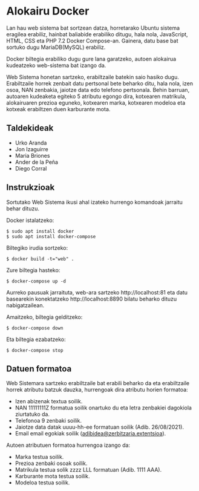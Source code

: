 # Alokairu Docker
Lan hau web sistema bat sortzean datza, horretarako Ubuntu sistema eragilea erabiliz, hainbat baliabide erabiliko ditugu, hala nola, JavaScript, HTML, CSS eta PHP 7.2 Docker Compose-an. Gainera, datu base bat sortuko dugu MariaDB(MySQL) erabiliz.  

Docker biltegia erabiliko dugu gure lana garatzeko, autoen alokairua kudeatzeko web-sistema bat izango da. 

Web Sistema honetan sartzeko, erabiltzaile batekin saio hasiko dugu. Erabiltzaile horrek zenbait datu pertsonal bete beharko ditu, hala nola, izen osoa, NAN zenbakia, jaiotze data edo telefono pertsonala. 
Behin barruan, autoaren kudeaketa egiteko 5 atributu egongo dira, kotxearen matrikula, alokairuaren prezioa eguneko, kotxearen marka, kotxearen modeloa eta kotxeak erabiltzen duen karburante mota.  
 
## Taldekideak 
-  Urko Aranda
-  Jon Izaguirre
-  Maria Briones
-  Ander de la Peña 
-  Diego Corral

## Instrukzioak
Sortutako Web Sistema ikusi ahal izateko hurrengo komandoak jarraitu behar dituzu.
 
Docker istalatzeko:
```
$ sudo apt install docker
$ sudo apt install docker-compose
```

Biltegiko irudia sortzeko:
```
$ docker build -t="web" .
```

Zure biltegia hasteko:
```
$ docker-compose up -d
```

Aurreko pausuak jarraituta, web-ara sartzeko http://localhost:81 eta datu basearekin konektatzeko http://localhost:8890 bilatu beharko dituzu nabigatzailean.

Amaitzeko, biltegia gelditzeko:
```
$ docker-compose down
```

Eta biltegia ezabatzeko:
```
$ docker-compose stop
```

## Datuen formatoa

Web Sistemara sartzeko erabiltzaile bat erabili beharko da eta erabiltzaile horrek atributu batzuk dauzka, hurrengoak dira atributu horien formatoa:
-  Izen abizenak textua soilik.
-  NAN 11111111Z formatua soilik onartuko du eta letra zenbakiei dagokiola ziurtatuko da.
-  Telefonoa 9 zenbaki soilik.
-  Jaiotze data datak uuuu-hh-ee formatuan soilik (Adib. 26/08/2021).
-  Email email egokiak soilik (adibidea@zerbitzaria.extentsioa).

Autoen atributuen formatoa hurrengoa izango da:
-  Marka testua soilik.
-  Prezioa zenbaki osoak soilik.
-  Matrikula testua solik zzzz LLL formatuan (Adib. 1111 AAA).
-  Karburante mota testua soilik.
-  Modeloa testua soilik.
